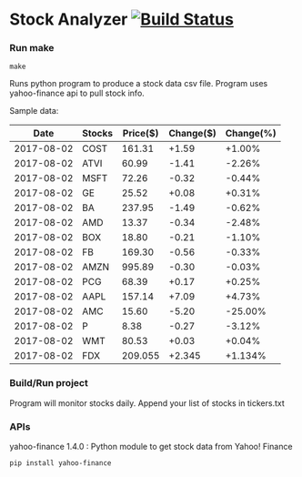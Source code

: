 # Stock Analyzer [![Build Status](https://travis-ci.org/ogoyal/StockAnalyzer.svg?branch=master)](https://travis-ci.org/ogoyal/StockAnalyzer)

### Run make
```
make
```

Runs python program to produce a stock data csv file. Program uses yahoo-finance api to pull stock info.

Sample data:

| Date| Stocks| Price($)| Change($)| Change(%) | 
| --- | --- | --- | --- | ---  | 
| 2017-08-02| COST| 161.31| +1.59| +1.00% | 
| 2017-08-02| ATVI| 60.99| -1.41| -2.26% | 
| 2017-08-02| MSFT| 72.26| -0.32| -0.44% | 
| 2017-08-02| GE| 25.52| +0.08| +0.31% | 
| 2017-08-02| BA| 237.95| -1.49| -0.62% | 
| 2017-08-02| AMD| 13.37| -0.34| -2.48% | 
| 2017-08-02| BOX| 18.80| -0.21| -1.10% | 
| 2017-08-02| FB| 169.30| -0.56| -0.33% | 
| 2017-08-02| AMZN| 995.89| -0.30| -0.03% | 
| 2017-08-02| PCG| 68.39| +0.17| +0.25% | 
| 2017-08-02| AAPL| 157.14| +7.09| +4.73% | 
| 2017-08-02| AMC| 15.60| -5.20| -25.00% | 
| 2017-08-02| P| 8.38| -0.27| -3.12% | 
| 2017-08-02| WMT| 80.53| +0.03| +0.04% | 
| 2017-08-02| FDX| 209.055| +2.345| +1.134% | 

### Build/Run project

Program will monitor stocks daily. Append your list of stocks in tickers.txt

### APIs
yahoo-finance 1.4.0 : Python module to get stock data from Yahoo! Finance

```
pip install yahoo-finance
```

